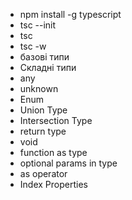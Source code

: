 - npm install -g typescript
- tsc --init
- tsc
- tsc -w
- базові типи
- Складні типи
- any
- unknown
- Enum
- Union Type 
- Intersection Type
- return type 
- void
- function as type
- optional params in type
- as operator
- Index Properties
